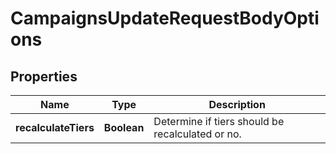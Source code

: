 

# CampaignsUpdateRequestBodyOptions


## Properties

| Name | Type | Description |
|------------ | ------------- | ------------- |
|**recalculateTiers** | **Boolean** | Determine if tiers should be recalculated or no. |



